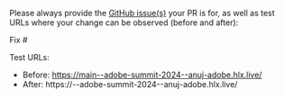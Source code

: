 Please always provide the [GitHub issue(s)](../issues) your PR is for, as well as test URLs where your change can be observed (before and after):

Fix #<gh-issue-id>

Test URLs:
- Before: https://main--adobe-summit-2024--anuj-adobe.hlx.live/
- After: https://<branch>--adobe-summit-2024--anuj-adobe.hlx.live/
